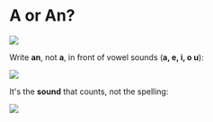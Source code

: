 # A or An?

![](/api/Authoring/Tips%20-%20Good%20grammar%20and%20style%20pay%20off/assets/053d4b5b-9680-4b72-b7be-cf846283a05d.png)

Write **an**, not **a**, in front of vowel sounds (**a, e, i, o u**):

![](/api/Authoring/Tips%20-%20Good%20grammar%20and%20style%20pay%20off/assets/40ee8ab1-2056-40dd-8062-da00ff8c0dc2.png)

It's the **sound** that counts, not the spelling:

![](/api/Authoring/Tips%20-%20Good%20grammar%20and%20style%20pay%20off/assets/71cc4815-3f22-47d0-8c4f-5aaab5987a33.png)

 